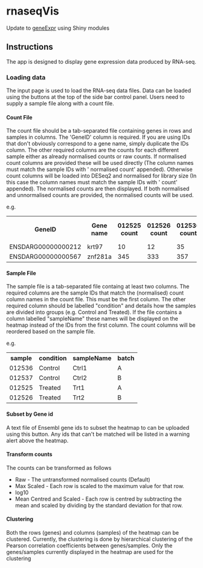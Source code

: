 # rnaseqVis
Update to [geneExpr](https://github.com/richysix/geneExpr) using Shiny modules

## Instructions

The app is designed to display gene expression data produced by RNA-seq.

### Loading data

The input page is used to load the RNA-seq data files. Data can be loaded using the buttons at the top of the side bar control panel. Users need to supply a sample file along with a count file.

#### Count File
The count file should be a tab-separated file containing genes in rows and samples in columns.
The 'GeneID' column is required. If you are using IDs that don't obviously correspond to a gene name, simply duplicate the IDs column. The other required columns are the counts for each different sample either as already normalised counts or raw counts.
If normalised count columns are provided these will be used directly (The column names must match the sample IDs with ' normalised count' appended). Otherwise count columns will be loaded into DESeq2 and normalised for library size (In this case the column names must match the sample IDs with ' count' appended). The normalised counts are then displayed. If both normalised and unnormalised counts are provided, the normalised counts will be used.

e.g.
<table class="table-bordered-centered">
  <tr>
    <th>GeneID</th>
    <th>Gene name</th>
    <th>012525 count</th>
    <th>012526 count</th>
    <th>012536 count</th>
    <th>012537 count</th>
    <th>012525 normalised count</th>
    <th>012526 normalised count</th>
    <th>012536 normalised count</th>
    <th>012537 normalised count</th>
  </tr>
  <tr>
    <td>ENSDARG00000000212</td>
    <td>krt97</td>
    <td>10</td>
    <td>12</td>
    <td>35</td>
    <td>42</td>
    <td>12.3</td>
    <td>14.6</td>
    <td>35.6</td>
    <td>45.1</td>
  </tr>
  <tr>
    <td>ENSDARG00000000567</td>
    <td>znf281a</td>
    <td>345</td>
    <td>333</td>
    <td>357</td>
    <td>365</td>
    <td>322.5</td>
    <td>343.7</td>
    <td>363.2</td>
    <td>380.0</td>
  </tr>
</table>

#### Sample File

The sample file is a tab-separated file containg at least two columns. The required columns are the sample IDs that match the (normalised) count column names in the count file. This must be the first column. The other required column should be labelled "condition" and details how the samples are divided into groups (e.g. Control and Treated). If the file contains a column labelled "sampleName" these names will be displayed on the heatmap instead of the IDs from the first column. The count columns will be reordered based on the sample file.

e.g.
<table class="table-bordered-centered">
  <tr>
    <th>sample</th>
    <th>condition</th>
    <th>sampleName</th>
    <th>batch</th>
  </tr>
  <tr>
    <td>012536</td>
    <td>Control</td>
    <td>Ctrl1</td>
    <td>A</td>
  </tr>
  <tr>
    <td>012537</td>
    <td>Control</td>
    <td>Ctrl2</td>
    <td>B</td>
  </tr>
  <tr>
    <td>012525</td>
    <td>Treated</td>
    <td>Trt1</td>
    <td>A</td>
  </tr>
  <tr>
    <td>012526</td>
    <td>Treated</td>
    <td>Trt2</td>
    <td>B</td>
  </tr>
</table>

#### Subset by Gene id

A text file of Ensembl gene ids to subset the heatmap to can be uploaded using this button. Any ids that can't be matched will be listed in a warning alert above the heatmap.

#### Transform counts

The counts can be transformed as follows

* Raw - The untransformed normalised counts (Default)
* Max Scaled - Each row is scaled to the maximum value for that row.
* log10
* Mean Centred and Scaled - Each row is centred by subtracting the mean and scaled by dividing by the standard deviation for that row.

#### Clustering

Both the rows (genes) and columns (samples) of the heatmap can be clustered. Currently, the clustering is done by hierarchical clustering of the Pearson correlation coefficients between genes/samples. Only the genes/samples currently displayed in the heatmap are used for the clustering
